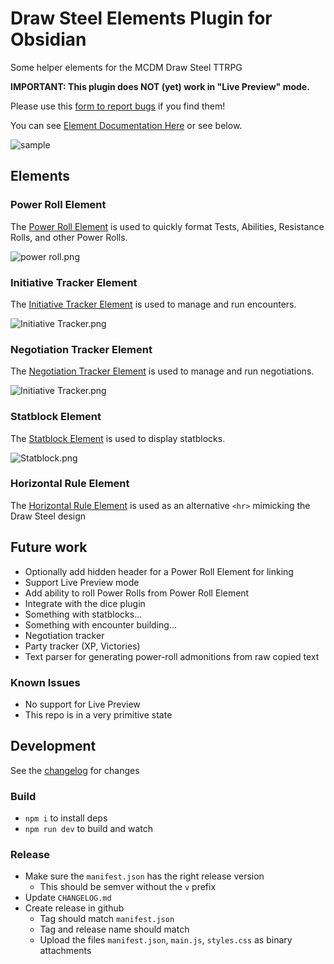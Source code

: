# Draw Steel Elements Plugin for Obsidian

Some helper elements for the MCDM Draw Steel TTRPG

**IMPORTANT: This plugin does NOT (yet) work in "Live Preview" mode.**

Please use this [form to report bugs](https://docs.google.com/forms/d/e/1FAIpQLSc6m-pZ0NLt2EArE-Tcxr-XbAPMyhu40ANHJKtyRvvwBd2LSw/viewform?usp=sharing&ouid=105036387964900154878) if you find them!

You can see [Element Documentation Here](https://steelcompendium.github.io/draw-steel-elements/power-roll/) or see below.

![sample](./docs/Media/sample.png)

## Elements

### Power Roll Element

The [Power Roll Element](./docs/ability) is used to quickly format Tests, Abilities, Resistance Rolls, and other Power Rolls.

![power roll.png](./docs/Media/ability-simple.png)

### Initiative Tracker Element

The [Initiative Tracker Element](./docs/initiative-tracker.md) is used to manage and run encounters.

![Initiative Tracker.png](./docs/Media/initiative-tracker.png)

### Negotiation Tracker Element

The [Negotiation Tracker Element](./docs/negotiation-tracker.md) is used to manage and run negotiations.

![Initiative Tracker.png](./docs/Media/negotiation.png)

### Statblock Element

The [Statblock Element](./docs/statblock.md) is used to display statblocks.

![Statblock.png](./docs/Media/statblock.png)

### Horizontal Rule Element

The [Horizontal Rule Element](./docs/horizontal-rule.md) is used as an alternative `<hr>` mimicking the Draw Steel design 

## Future work

- Optionally add hidden header for a Power Roll Element for linking
- Support Live Preview mode
- Add ability to roll Power Rolls from Power Roll Element
- Integrate with the dice plugin
- Something with statblocks...
- Something with encounter building...
- Negotiation tracker
- Party tracker (XP, Victories)
- Text parser for generating power-roll admonitions from raw copied text

### Known Issues

- No support for Live Preview
- This repo is in a very primitive state

## Development

See the [changelog](CHANGELOG.md) for changes 

### Build

- `npm i` to install deps
- `npm run dev` to build and watch

<!-- ~/Documents/demo/DS Elements demo has symlink to this repo -->

### Release

- Make sure the `manifest.json` has the right release version
  - This should be semver without the `v` prefix
- Update `CHANGELOG.md`
- Create release in github
  - Tag should match `manifest.json`
  - Tag and release name should match
  - Upload the files `manifest.json`, `main.js`, `styles.css` as binary attachments
